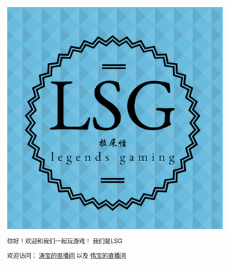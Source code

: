<img src="https://github.com/legends-game/legends-game.github.io/blob/master/lsg-head.png">

你好！欢迎和我们一起玩游戏！
我们是LSG


欢迎访问：
<a href = "https://live.bilibili.com/3009045">涛宝的直播间</a>
以及
<a href = "https://live.bilibili.com/96776">伟宝的直播间</a>

